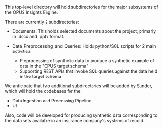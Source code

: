 This top-level directory will hold subdirectories for the major subsystems of the OPUS Insights Engine.

There are currently 2 subdirectories:

- Documents: This holds selected documents about the project, primarly in .docx and .pptx format.

- Data_Preprocessing_and_Queries: Holds python/SQL scripts for 2 main activities:
  - Preprocessing of synthetic data to produce a synthetic example of data in the "OPUS target schema"
  - Supporting REST APIs that invoke SQL queries against the data held in the target schema

We anticipate that two additional subdirectories will be added by Sunder, which will hold the codebases
for the
- Data Ingestion and Processing Pipeline
- UI

Also, code will be developed for producing synthetic data corresponding to the data sets available in
an insurance company's systems of record.  
